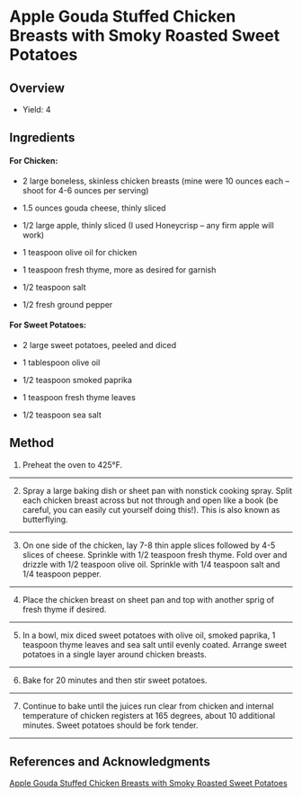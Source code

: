 # Apple Gouda Stuffed Chicken Breasts with Smoky Roasted Sweet Potatoes

## Overview

- Yield: 4

## Ingredients

#### For Chicken:

- 2 large boneless, skinless chicken breasts (mine were 10 ounces each – shoot for 4-6 ounces per serving)

- 1.5 ounces gouda cheese, thinly sliced

- 1/2 large apple, thinly sliced (I used Honeycrisp – any firm apple will work)

- 1 teaspoon olive oil for chicken

- 1 teaspoon fresh thyme, more as desired for garnish

- 1/2 teaspoon salt

- 1/2 fresh ground pepper

#### For Sweet Potatoes:

- 2 large sweet potatoes, peeled and diced

- 1 tablespoon olive oil

- 1/2 teaspoon smoked paprika

- 1 teaspoon fresh thyme leaves

- 1/2 teaspoon sea salt

## Method

1. Preheat the oven to 425°F.
---

2. Spray a large baking dish or sheet pan with nonstick cooking spray. Split each chicken breast across but not through and open like a book (be careful, you can easily cut yourself doing this!). This is also known as butterflying.
---

3. On one side of the chicken, lay 7-8 thin apple slices followed by 4-5 slices of cheese. Sprinkle with 1/2 teaspoon fresh thyme. Fold over and drizzle with 1/2 teaspoon olive oil. Sprinkle with 1/4 teaspoon salt and 1/4 teaspoon pepper.
---

4. Place the chicken breast on sheet pan and top with another sprig of fresh thyme if desired.
---

5. In a bowl, mix diced sweet potatoes with olive oil, smoked paprika, 1 teaspoon thyme leaves and sea salt until evenly coated. Arrange sweet potatoes in a single layer around chicken breasts.
---

6. Bake for 20 minutes and then stir sweet potatoes.
---

7. Continue to bake until the juices run clear from chicken and internal temperature of chicken registers at 165 degrees, about 10 additional minutes. Sweet potatoes should be fork tender.
---

## References and Acknowledgments

[Apple Gouda Stuffed Chicken Breasts with Smoky Roasted Sweet Potatoes](https://www.rachelcooks.com/2016/03/07/apple-gouda-stuffed-chicken-breasts-smoky-roasted-sweet-potatoes/print/)
